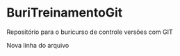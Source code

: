 # BuriTreinamentoGit
Repositório para o buricurso de controle versões com GIT

Nova linha do arquivo